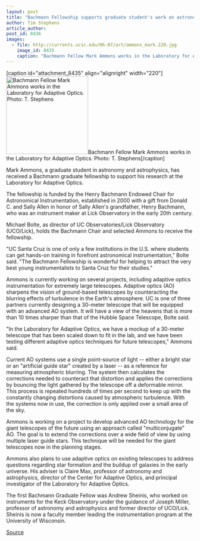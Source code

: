 ```yaml
---
layout: post
title: "Bachmann Fellowship supports graduate student's work on astronomical instumentation"
author: Tim Stephens
article_author: 
post_id: 8436
images:
  - file: http://currents.ucsc.edu/06-07/art/ammons_mark.220.jpg
    image_id: 8435
    caption: "Bachmann Fellow Mark Ammons works in the Laboratory for Adaptive Optics. Photo: T. Stephens"
---
```


[caption id="attachment_8435" align="alignright" width="220"]<a href="http://dev-ucsc-news.pantheonsite.io/wp-content/uploads/2006/12/ammons_mark.220.jpg"><img class="size-full wp-image-8435" src="http://dev-ucsc-news.pantheonsite.io/wp-content/uploads/2006/12/ammons_mark.220.jpg" alt="Bachmann Fellow Mark Ammons works in the Laboratory for Adaptive Optics. Photo: T. Stephens" width="220" height="209" /></a>Bachmann Fellow Mark Ammons works in the Laboratory for Adaptive Optics. Photo: T. Stephens[/caption]
<a name="content" id="content"></a>
<p>
  Mark Ammons, a graduate student in astronomy and astrophysics, has received a Bachmann graduate fellowship to support his research at the Laboratory for Adaptive Optics.
</p>
<p>
  The fellowship is funded by the Henry Bachmann Endowed Chair for Astronomical Instrumentation, established in 2000 with a gift from Donald C. and Sally Allen in honor of Sally Allen's grandfather, Henry Bachmann, who was an instrument maker at Lick Observatory in the early 20th century.
</p>
<p>
  Michael Bolte, as director of UC Observatories/Lick Observatory (UCO/Lick), holds the Bachmann Chair and selected Ammons to receive the fellowship.
</p>
<p>
  "UC Santa Cruz is one of only a few institutions in the U.S. where students can get hands-on training in forefront astronomical instrumentation," Bolte said. "The Bachmann Fellowship is wonderful for helping to attract the very best young instrumentalists to Santa Cruz for their studies."
</p>
<p>
  Ammons is currently working on several projects, including adaptive optics instrumentation for extremely large telescopes. Adaptive optics (AO) sharpens the vision of ground-based telescopes by counteracting the blurring effects of turbulence in the Earth's atmosphere. UC is one of three partners currently designing a 30-meter telescope that will be equipped with an advanced AO system. It will have a view of the heavens that is more than 10 times sharper than that of the Hubble Space Telescope, Bolte said.
</p>
<p>
  "In the Laboratory for Adaptive Optics, we have a mockup of a 30-meter telescope that has been scaled down to fit in the lab, and we have been testing different adaptive optics techniques for future telescopes," Ammons said.
</p>
<p>
  Current AO systems use a single point-source of light -- either a bright star or an "artificial guide star" created by a laser -- as a reference for measuring atmospheric blurring. The system then calculates the corrections needed to counteract that distortion and applies the corrections by bouncing the light gathered by the telescope off a deformable mirror. This process is repeated hundreds of times per second to keep up with the constantly changing distortions caused by atmospheric turbulence. With the systems now in use, the correction is only applied over a small area of the sky.
</p>
<p>
  Ammons is working on a project to develop advanced AO technology for the giant telescopes of the future using an approach called "multiconjugate" AO. The goal is to extend the corrections over a wide field of view by using multiple laser guide stars. This technique will be needed for the giant telescopes now in the planning stages.
</p>
<p>
  Ammons also plans to use adaptive optics on existing telescopes to address questions regarding star formation and the buildup of galaxies in the early universe. His adviser is Claire Max, professor of astronomy and astrophysics, director of the Center for Adaptive Optics, and principal investigator of the Laboratory for Adaptive Optics.
</p>
<p>
  The first Bachmann Graduate Fellow was Andrew Sheinis, who worked on instruments for the Keck Observatory under the guidance of Joseph Miller, professor of astronomy and astrophysics and former director of UCO/Lick. Sheinis is now a faculty member leading the instrumentation program at the University of Wisconsin.
</p>
<p><a href="http://www1.ucsc.edu/currents/06-07/12-04/ammons.asp" title="Permalink to ammons">Source</a></p>
